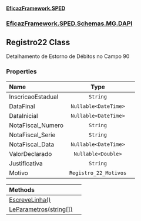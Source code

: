 #### [EficazFramework.SPED](EficazFrameworkSPED.md 'EficazFramework SPED')
### [EficazFramework.SPED.Schemas.MG.DAPI](EficazFramework.SPED.Schemas.MG.DAPI.md 'EficazFramework.SPED.Schemas.MG.DAPI')

## Registro22 Class

Detalhamento de Estorno de Débitos no Campo 90
### Properties

| Name | Type | |
| :--- | :---: | :--- |
| InscricaoEstadual | `String` |  |
| DataFinal | `Nullable<DateTime>` |  |
| DataInicial | `Nullable<DateTime>` |  |
| NotaFiscal_Numero | `String` |  |
| NotaFiscal_Serie | `String` |  |
| NotaFiscal_Data | `Nullable<DateTime>` |  |
| ValorDeclarado | `Nullable<Double>` |  |
| Justificativa | `String` |  |
| Motivo | `Registro_22_Motivos` |  |

| Methods | |
| :--- | :--- |
| [EscreveLinha()](EficazFramework.SPED.Schemas.MG.DAPI/Registro22/EscreveLinha().md 'EficazFramework.SPED.Schemas.MG.DAPI.Registro22.EscreveLinha()') | |
| [LeParametros(string[])](EficazFramework.SPED.Schemas.MG.DAPI/Registro22/LeParametros(string[]).md 'EficazFramework.SPED.Schemas.MG.DAPI.Registro22.LeParametros(string[])') | |
